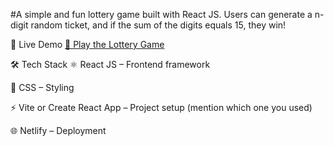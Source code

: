#A simple and fun lottery game built with React JS.
Users can generate a n-digit random ticket, and if the sum of the digits equals 15, they win!

🚀 Live Demo
[🎰 Play the Lottery Game](https://lottery-2.netlify.app/)


🛠️ Tech Stack
⚛️ React JS – Frontend framework

🎨 CSS – Styling

⚡ Vite or Create React App – Project setup (mention which one you used)

🌐 Netlify – Deployment
